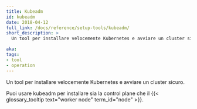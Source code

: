 ```yaml
---
title: Kubeadm
id: kubeadm
date: 2018-04-12
full_link: /docs/reference/setup-tools/kubeadm/
short_description: >
  Un tool per installare velocemente Kubernetes e avviare un cluster sicuro.

aka: 
tags:
- tool
- operation
---
```

 Un tool per installare velocemente Kubernetes e avviare un cluster sicuro.

<!--more--> 

Puoi usare kubeadm per installare sia la control plane che il {{< glossary_tooltip text="worker node" term_id="node" >}}.

